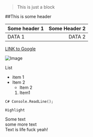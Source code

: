 


> This is just a block


##This is some header

|Some header 1|Some Header 2|
|:---|---:|
|DATA 1|DATA 2|


[LINK to Google](www.google.com)

![Image](https://www.google.com/url?sa=i&source=images&cd=&ved=2ahUKEwivtp7gjcXlAhW88HMBHdfWDVYQjRx6BAgBEAQ&url=https%3A%2F%2Fwww.shutterstock.com%2Fcategory%2Fnature&psig=AOvVaw3wjMZNYw6OsBQJgmp5HKRJ&ust=1572563516730827)

List
* item 1
* Item 2
	* Item 2
	1. Item1
		
``C#
Console.ReadLine();
``

`Highlight`

Some text  
some more text  
Text is life
 fuck yeah!
